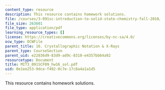 ```yaml
---
content_type: resource
description: This resource contains homework solutions.
file: /courses/3-091sc-introduction-to-solid-state-chemistry-fall-2010/0e1ee2539dcef4920c7e17c8a4a1a1d5_MIT3_091SCF09_hw16_sol.pdf
file_size: 263601
file_type: application/pdf
learning_resource_types: []
license: https://creativecommons.org/licenses/by-nc-sa/4.0/
ocw_type: OCWFile
parent_title: 16. Crystallographic Notation & X-Rays
parent_type: CourseSection
parent_uid: e22836d9-83d9-ad9c-8310-e4357bb64a92
resourcetype: Document
title: MIT3_091SCF09_hw16_sol.pdf
uid: 0e1ee253-9dce-f492-0c7e-17c8a4a1a1d5
---
```

This resource contains homework solutions.